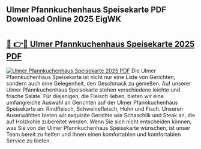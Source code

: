 ## Ulmer Pfannkuchenhaus Speisekarte PDF Download Online 2025 EigWK

# <h2><a href="http://gc8ucmr.nevu.top/?p=Ulmer+Pfannkuchenhaus+Speisekarte">🔗 👉🔴 Ulmer Pfannkuchenhaus Speisekarte 2025 PDF</a></h2>

[![Ulmer Pfannkuchenhaus Speisekarte 2025 PDF](https://i.imgur.com/dBaPXMq.png)](http://gc8ucmr.nevu.top/?p=Ulmer+Pfannkuchenhaus+Speisekarte)
Die Ulmer Pfannkuchenhaus Speisekarte ist nicht nur eine Liste von Gerichten, sondern auch eine Gelegenheit, den Geschmack zu genießen. Auf unserer Ulmer Pfannkuchenhaus Speisekarte stehen verschiedene leichte und frische Salate. Für diejenigen, die Fleisch lieben, bieten wir eine umfangreiche Auswahl an Gerichten auf der Ulmer Pfannkuchenhaus Speisekarte an: Rindfleisch, Schweinefleisch, Huhn und Fisch. Unseren Auserwählten bieten wir exquisite Gerichte wie Schaschlik und Steak an, die auf Holzkohle zubereitet werden. Wenn Sie sich nicht entscheiden können, was Sie von der Ulmer Pfannkuchenhaus Speisekarte wünschen, ist unser Team bereit zu helfen und Ihnen einen komfortablen und komfortablen Service zu bieten.
